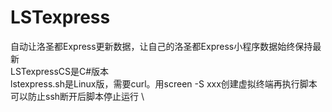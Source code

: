 # LSTexpress
自动让洛圣都Express更新数据，让自己的洛圣都Express小程序数据始终保持最新 \
LSTexpressCS是C#版本 \
lstexpress.sh是Linux版，需要curl。用screen -S xxx创建虚拟终端再执行脚本可以防止ssh断开后脚本停止运行 \